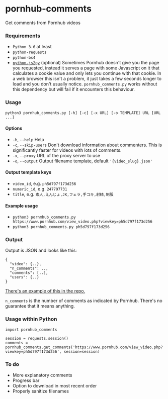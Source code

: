 # pornhub-comments
Get comments from Pornhub videos

### Requirements
* `Python 3.6` at least
* `python-requests`
* `python-bs4`
* [`python-js2py`](https://github.com/PiotrDabkowski/Js2Py) (optional) Sometimes Pornhub doesn't give you the page you requested, instead it serves a page with some Javascript on it that calculates a cookie value and only lets you continue with that cookie. In a web browser this isn't a problem, it just takes a few seconds longer to load and you don't usually notice. `pornhub_comments.py` works without this dependency but will fail if it encounters this behaviour.

### Usage
`python3 pornhub_comments.py [-h] [-c] [-x URL] [-o TEMPLATE] URL [URL ...]`

#### Options
* `-h`, `--help` Help
* `-c`, `--skip-users` Don't download information about commenters. This is significantly faster for videos with lots of comments.
* `-x`, `--proxy` URL of the proxy server to use
* `-o`, `--output` Output filename template, default `'{video_slug}.json'`

#### Output template keys
* `video_id`, e.g. `ph5d797f173d256`
* `numeric_id`, e.g. `247797731`
* `title`, e.g. `素人,えんじょ,JK,フェラ,手コキ,射精,制服`

#### Example usage
* `python3 pornmhub_comments.py https://www.pornhub.com/view_video.php?viewkey=ph5d797f173d256`
* `python3 pornhub_comments.py ph5d797f173d256`

### Output
Output is JSON and looks like this:
```
{
  "video": {..},
  "n_comments": ..,
  "comments": [..],
  "users": {..}
}
```
[There's an example of this in the repo.](example.json)

`n_comments` is the number of comments as indicated by Pornhub. There's no guarantee that it means anything.

### Usage within Python
```
import pornhub_comments

session = requests.session()
comments = pornhub_comments.get_comments('https://www.pornhub.com/view_video.php?viewkey=ph5d797f173d256', session=session)
```

### To do
* More explanatory comments
* Progress bar
* Option to download in most recent order
* Properly sanitize filenames
